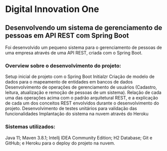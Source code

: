 # Digital Innovation One

## Desenvolvendo um sistema de gerenciamento de pessoas em API REST com Spring Boot

Foi desenvolvido um pequeno sistema para o gerenciamento de pessoas de uma empresa através de uma API REST, criada com o Spring Boot.

### Overview sobre o desenvolvimento do projeto:

Setup inicial de projeto com o Spring Boot Initialzr
Criação de modelo de dados para o mapeamento de entidades em bancos de dados
Desenvolvimento de operações de gerenciamento de usuários (Cadastro, leitura, atualização e remoção de pessoas de um sistema).
Relação de cada uma das operações acima com o padrão arquitetural REST, e a explicação de cada um dos conceitos REST envolvidos durante o desenvolvimento do projeto.
Desenvolvimento de testes unitários para validação das funcionalidades
Implantação do sistema na nuvem através do Heroku

### Sistemas utilizados:

Java 11;
Maven 3.8.1;
Intellj IDEA Community Edition;
H2 Database;
Git e GitHub; e
Heroku para o deploy do projeto na nuvem.

